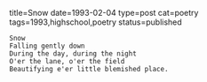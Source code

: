 title=Snow
date=1993-02-04
type=post
cat=poetry
tags=1993,highschool,poetry
status=published
~~~~~~
Snow
Falling gently down
During the day, during the night
O'er the lane, o'er the field
Beautifying e'er little blemished place.
